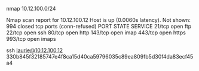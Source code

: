 

nmap 10.12.100.0/24

Nmap scan report for 10.12.100.12
Host is up (0.0060s latency).
Not shown: 994 closed tcp ports (conn-refused)
PORT    STATE SERVICE
21/tcp  open  ftp
22/tcp  open  ssh
80/tcp  open  http
143/tcp open  imap
443/tcp open  https
993/tcp open  imaps


ssh laurie@10.12.100.12
330b845f32185747e4f8ca15d40ca59796035c89ea809fb5d30f4da83ecf45a4
